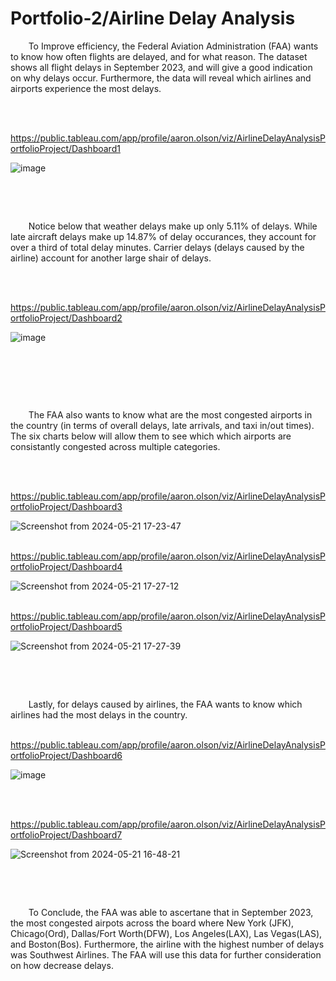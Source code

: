 # Portfolio-2/Airline Delay Analysis

&ensp;&thinsp;&ensp;&thinsp;&ensp;&thinsp;To Improve efficiency, the Federal Aviation Administration (FAA) wants to know how often flights are delayed, and for what reason.
The dataset shows all flight delays in September 2023, and will give a good indication on why delays occur.  Furthermore, the data will reveal which airlines and airports experience the most delays.

&nbsp;

&ensp;&thinsp;&ensp;&thinsp;&ensp;&thinsp;https://public.tableau.com/app/profile/aaron.olson/viz/AirlineDelayAnalysisPortfolioProject/Dashboard1

![image](https://github.com/A-Olson8/Portfolio-3/assets/95314634/0fd3f347-75e7-42ea-986c-73b9c64c510b)

&nbsp;

&nbsp;

&ensp;&thinsp;&ensp;&thinsp;&ensp;&thinsp;Notice below that weather delays make up only 5.11% of delays.  While late aircraft delays make up 14.87% of delay occurances, they account for over a third of total delay minutes.  Carrier delays (delays caused by the airline) account for another large shair of delays.

&nbsp;

&ensp;&thinsp;&ensp;&thinsp;&ensp;&thinsp;https://public.tableau.com/app/profile/aaron.olson/viz/AirlineDelayAnalysisPortfolioProject/Dashboard2

![image](https://github.com/A-Olson8/Portfolio-3/assets/95314634/a90ca7c4-babc-42a3-84f8-75f3c9007b00)

&nbsp;

&nbsp;

&nbsp;

&ensp;&thinsp;&ensp;&thinsp;&ensp;&thinsp;The FAA also wants to know what are the most congested airports in the country (in terms of overall delays, late arrivals, and taxi in/out times).  The six charts below will allow them to see which which airports are consistantly congested across multiple categories.

&nbsp;

&ensp;&thinsp;&ensp;&thinsp;&ensp;&thinsp;https://public.tableau.com/app/profile/aaron.olson/viz/AirlineDelayAnalysisPortfolioProject/Dashboard3

![Screenshot from 2024-05-21 17-23-47](https://github.com/A-Olson8/Portfolio-2/assets/95314634/e551d55a-21a1-4c09-ba45-d41be4374451)

&ensp;&thinsp;&ensp;&thinsp;&ensp;&thinsp;https://public.tableau.com/app/profile/aaron.olson/viz/AirlineDelayAnalysisPortfolioProject/Dashboard4

![Screenshot from 2024-05-21 17-27-12](https://github.com/A-Olson8/Portfolio-2/assets/95314634/21479bfd-ae12-422f-a578-2f2687644844)

&ensp;&thinsp;&ensp;&thinsp;&ensp;&thinsp;https://public.tableau.com/app/profile/aaron.olson/viz/AirlineDelayAnalysisPortfolioProject/Dashboard5

![Screenshot from 2024-05-21 17-27-39](https://github.com/A-Olson8/Portfolio-2/assets/95314634/b44208e8-fd31-4422-a4ec-83a1d20b285a)

&nbsp;

&nbsp;

&ensp;&thinsp;&ensp;&thinsp;&ensp;&thinsp;Lastly, for delays caused by airlines, the FAA wants to know which airlines had the most delays in the country.

&ensp;&thinsp;&ensp;&thinsp;&ensp;&thinsp;https://public.tableau.com/app/profile/aaron.olson/viz/AirlineDelayAnalysisPortfolioProject/Dashboard6

![image](https://github.com/A-Olson8/Portfolio-3/assets/95314634/a49933ee-6806-4ab1-b779-894c057a8d4c)

&nbsp;

&ensp;&thinsp;&ensp;&thinsp;&ensp;&thinsp;https://public.tableau.com/app/profile/aaron.olson/viz/AirlineDelayAnalysisPortfolioProject/Dashboard7

![Screenshot from 2024-05-21 16-48-21](https://github.com/A-Olson8/Portfolio-2/assets/95314634/396a82b6-5723-42f3-92df-714430445148)

&nbsp;

&nbsp;

&ensp;&thinsp;&ensp;&thinsp;&ensp;&thinsp;To Conclude, the FAA was able to ascertane that in September 2023, the most congested airpots across the board where New York (JFK), Chicago(Ord), Dallas/Fort Worth(DFW), Los Angeles(LAX), Las Vegas(LAS), and Boston(Bos).  Furthermore, the airline with the highest number of delays was Southwest Airlines.  The FAA will use this data for further consideration on how decrease delays.


